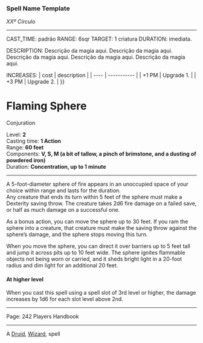 ### Spell Name Template

_XXº Círculo_

---

CAST_TIME: padrão
RANGE: 6sqr
TARGET: 1 criatura
DURATION: imediata.

DESCRIPTION:
Descrição da magia aqui. Descrição da magia aqui. Descrição da magia aqui. Descrição da magia aqui. Descrição da magia aqui.

INCREASES:
| cost | description |
| ---- | ----------- |
| +1 PM | Upgrade 1. |
| +3 PM | Upgrade 2. |
}}

# Flaming Sphere

Conjuration

Level: **2**  
Casting time: **1 Action**  
Range: **60 feet**  
Components: **V, S, M (a bit of tallow, a pinch of brimstone, and a dusting of powdered iron)**  
Duration: **Concentration, up to 1 minute**

---

A 5-foot-diameter sphere of fire appears in an unoccupied space of your choice within range and lasts for the duration.  
Any creature that ends its turn within 5 feet of the sphere must make a Dexterity saving throw. The creature takes 2d6 fire damage on a failed save, or half as much damage on a successful one.

As a bonus action, you can move the sphere up to 30 feet. If you ram the sphere into a creature, that creature must make the saving throw against the sphere’s damage, and the sphere stops moving this turn.

When you move the sphere, you can direct it over barriers up to 5 feet tall and jump it across pits up to 10 feet wide. The sphere ignites flammable objects not being worn or carried, and it sheds bright light in a 20-foot radius and dim light for an additional 20 feet.

#### At higher level

When you cast this spell using a spell slot of 3rd level or higher, the damage increases by 1d6 for each slot level above 2nd.

---

Page: 242 Players Handbook

---

A [Druid](https://www.dnd-spells.com/spells/class/Druid), [Wizard](https://www.dnd-spells.com/spells/class/Wizard), spell
